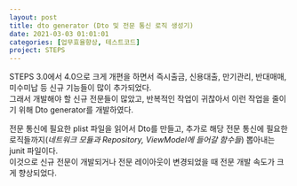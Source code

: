 ```yaml
---
layout: post
title: dto generator (Dto 및 전문 통신 로직 생성기)
date: 2021-03-03 01:01:01
categories: [업무효율향상, 테스트코드]
project: STEPS
---
```


STEPS 3.0에서 4.0으로 크게 개편을 하면서 즉시출금, 신용대출, 만기관리, 반대매매, 미수미납 등 신규 기능들이 많이 추가되었다.  
그래서 개발해야 할 신규 전문들이 많았고, 반복적인 작업이 귀찮아서 이런 작업을 줄이기 위해 Dto generator를 개발하였다.  

전문 통신에 필요한 plist 파일을 읽어서 Dto를 만들고, 추가로 해당 전문 통신에 필요한 로직들까지(_네트워크 모듈과 Repository, ViewModel에 들어갈 함수들_) 뽑아내는 junit 파일이다.  
이것으로 신규 전문이 개발되거나 전문 레이아웃이 변경되었을 때 전문 개발 속도가 크게 향상되었다.  

